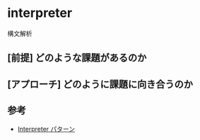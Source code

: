 # interpreter

構文解析

## [前提] どのような課題があるのか

## [アプローチ] どのように課題に向き合うのか

## 参考
- [Interpreter パターン](https://www.techscore.com/tech/DesignPattern/Interpreter.html/)
